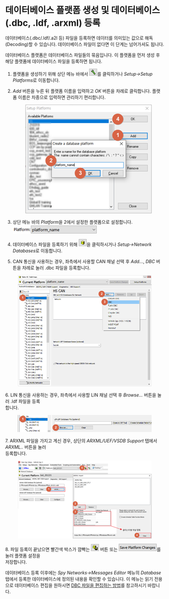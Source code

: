 # 데이터베이스 플랫폼 생성 및 데이터베이스(.dbc, .ldf, .arxml) 등록

데이터베이스(.dbc/.ldf/.a2l 등) 파일을 등록하면 데이터를 의미있는 값으로 해독(Decoding)할 수 있습니다. 데이터베이스 파일이 없다면 이 단계는 넘어가셔도 됩니다.

데이터베이스 플랫폼은 데이터베이스 파일들의 묶음입니다. 이 플랫폼을 먼저 생성 후 해당 플랫폼에 데이터베이스 파일을 등록하면 됩니다.

1. 플랫폼을 생성하기 위해 상단 메뉴 바에서 ![](../.gitbook/assets/2022-01-04-15-48-02.png)를 클릭하거나 _Setup->Setup Platform&#x73;_&#xB85C; 이동합니다.
2.  _Add_ 버튼을 누른 뒤 플랫폼 이름을 입력하고 _OK_ 버튼을 차례로 클릭합니다. 플랫폼 이름은 차종으로 입력하면 관리하기 편리합니다.

    <figure><img src="../.gitbook/assets/2022-01-04-16-09-17.png" alt=""><figcaption></figcaption></figure>
3. 상단 메뉴 바의 _Platfor&#x6D;_&#xC744; 2에서 설정한 플랫폼으로 설정합니다.\
   ![](../.gitbook/assets/2022-01-04-16-13-51.png)
4. 데이터베이스 파일을 등록하기 위해 ![](<../.gitbook/assets/Network Databases icon.png>)을 클릭하시거나 _Setup->Network Database&#x73;_&#xB85C; 이동합니다.
5. CAN 통신을 사용하는 경우, 좌측에서 사용할 CAN 채널 선택 후 _Add..._, _DBC_ 버튼을 차례로 눌러 .dbc 파일을 등록합니다.&#x20;

<figure><img src="../.gitbook/assets/2022-01-04-16-21-27 (1).png" alt=""><figcaption></figcaption></figure>

&#x20; 6\. LIN 통신을 사용하는 경우, 좌측에서 사용할 LIN 채널 선택 후 _Browse..._ 버튼을 눌러 .ldf 파일을 등록\
&#x20;     합니다.&#x20;

<figure><img src="../.gitbook/assets/2022-01-04-16-30-31.png" alt=""><figcaption></figcaption></figure>

&#x20;  7\. ARXML 파일을 가지고 계신 경우, 상단의 _ARXML/UEF/VSDB Support_ 탭에서 _ARXML.._ 버튼을 눌러\
&#x20;     등록합니다.

<figure><img src="../.gitbook/assets/2022-01-06-17-44-46.png" alt=""><figcaption></figcaption></figure>

&#x20;  8\. 파일 등록이 끝났으면 빨간색 박스가 깜빡는 ![](<../.gitbook/assets/2022-01-04-16-24-53 (2).png>) 버튼 또는 ![](<../.gitbook/assets/2022-01-04-16-25-23 (1) (2).png>)를 눌러 플랫폼 설정을\
&#x20;      저장합니다.

데이터베이스 등록 이후에는 _Spy Networks->Messages Editor_ 메뉴의 _Database_ 탭에서 등록한 데이터베이스에 정의된 내용을 확인할 수 있습니다. 이 메뉴는 읽기 전용으로 데이터베이스 편집을 원하시면 [DBC 파일을 편집하는 방법](../자주-묻는-질문FAQ/DBC-파일을-편집하는-방법.md)를 참고하시기 바랍니다.
